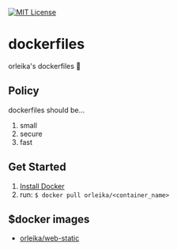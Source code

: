 [![MIT License](http://img.shields.io/badge/license-MIT-blue.svg?style=flat-square)](https://orleika.github.io/mit-license)

# dockerfiles
orleika's dockerfiles :whale2:

## Policy
dockerfiles should be...

1. small
2. secure
3. fast

## Get Started
1. [Install Docker](https://docs.docker.com/engine/installation/)
2. run: `$ docker pull orleika/<container_name>`

## $docker images
- [orleika/web-static](https://github.com/orleika/web-static)
